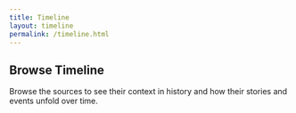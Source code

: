 ```yaml
---
title: Timeline
layout: timeline
permalink: /timeline.html
---
```


## Browse Timeline

Browse the sources to see their context in history and how their stories and events unfold over time.